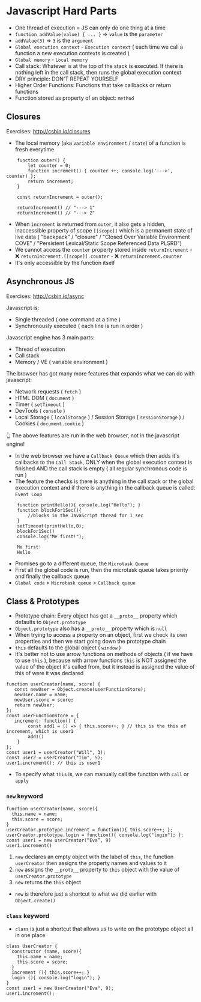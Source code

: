 # Javascript Hard Parts

- One thread of execution = JS can only do one thing at a time
- `function addValue(value) { ... }` => `value` is the `parameter`
- `addValue(3)` => `3` is the `argument`
- `Global execution context` - `Execution context` ( each time we call a function a new execution contexts is created )
- `Global memory` - `Local memory`
- Call stack: Whatever is at the top of the stack is executed. If there is nothing left in the call stack, then runs the global execution context
- DRY principle: DON'T REPEAT YOURSELF
- Higher Order Functions: Functions that take callbacks or return functions
- Function stored as property of an object: `method`

## Closures

Exercises: http://csbin.io/closures

- The local memory (aka `variable environment` / `state`) of a function is fresh everytime

```
    function outer() {
        let counter = 0;
        function increment() { counter ++; console.log('--->', counter) };
        return increment;
    }

    const returnIncrement = outer();

    returnIncrement() // "---> 1"
    returnIncrement() // "---> 2"
```
- When `increment` is returned from `outer`, it also gets a hidden, inaccessible property of scope `[[scope]]` which is a permanent state of live data ( "backpack" / "closure" / "Closed Over Variable Environment COVE" / "Persistent Lexical/Static Scope Referenced Data PLSRD")
- We cannot access the `counter` property stored inside `returnIncrement` - ❌ `returnIncrement.[[scope]].counter` - ❌ `returnIncrement.counter`
- It's only accessible by the function itself

## Asynchronous JS

Exercises: http://csbin.io/async

Javascript is:
- Single threaded ( one command at a time )
- Synchronously executed ( each line is run in order )

Javascript engine has 3 main parts:
- Thread of execution
- Call stack
- Memory / VE ( variable environment )

The browser has got many more features that expands what we can do with javascript:
- Network requests ( `fetch` )
- HTML DOM ( `document` )
- Timer ( `setTimeout` )
- DevTools ( `console` )
- Local Storage ( `localStorage` ) / Session Storage ( `sessionStorage` ) / Cookies ( `document.cookie` )

👆 The above features are run in the web browser, not in the javascript engine!

- In the web browser we have a `Callback Queue` which then adds it's callbacks to the `Call Stack`, ONLY when the global execution context is finished AND the call stack is empty ( all regular synchronous code is run )
- The feature the checks is there is anything in the call stack or the global execution context and if there is anything in the callback queue is called: `Event Loop`

```
    function printHello(){ console.log("Hello"); }
    function blockFor1Sec(){ 
        //blocks in the JavaScript thread for 1 sec 
    }
    setTimeout(printHello,0);
    blockFor1Sec()
    console.log("Me first!");
```

```
    Me first!
    Hello
```

- Promises go to a different queue, the `Microtask Queue`
- First all the global code is run, then the microtask queue takes priority and finally the callback queue
- `Global code` > `Microtask queue` > `Callback queue`

## Class & Prototypes

- Prototype chain: Every object has got a `__proto__` property which defaults to `Object.prototype`
- `Object.prototype` also has a `__proto__` property which is `null`
- When trying to access a property on an object, first we check its own properties and then we start going down the prototype chain
- `this` defaults to the global object ( `window` )
- It's better not to use arrow functions on methods of objects ( if we have to use `this` ), because with arrow functions `this` is NOT assigned the value of the object it's called from, but it instead is assigned the value of this of were it was declared

```
function userCreator(name, score) {
   const newUser = Object.create(userFunctionStore);
   newUser.name = name;
   newUser.score = score;
   return newUser;
};
const userFunctionStore = {
   increment: function() {
        const add1 = () => { this.score++; } // this is the this of increment, which is user1   
        add1() 
    }
};
const user1 = userCreator("Will", 3);
const user2 = userCreator("Tim", 5);
user1.increment(); // this is user1
```

- To specify what `this` is, we can manually call the function with `call` or `apply`

### `new` keyword

```
function userCreator(name, score){
  this.name = name;
  this.score = score;
}
userCreator.prototype.increment = function(){ this.score++; };
userCreator.prototype.login = function(){ console.log("login"); };
const user1 = new userCreator(“Eva”, 9)
user1.increment()
```

1. `new` declares an empty object with the label of `this`, the function `userCreator` then assigns the property names and values to it
2. `new` assigns the `__proto__` property to `this` object with the value of `userCreator.prototype`
3. `new` returns the `this` object

- `new` is therefore just a shortcut to what we did earlier with `Object.create()`

### `class` keyword

- `class` is just a shortcut that allows us to write on the prototype object all in one place

```
class UserCreator {
  constructor (name, score){
    this.name = name;
    this.score = score;
  }
  increment (){ this.score++; }
  login (){ console.log("login"); }
}
const user1 = new UserCreator("Eva", 9);
user1.increment();
```
